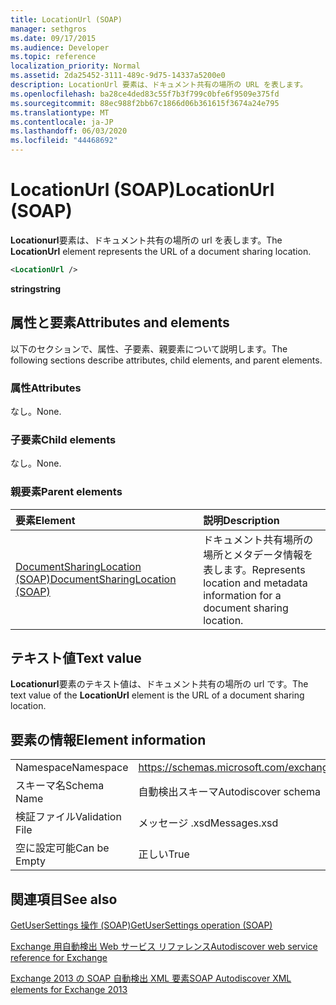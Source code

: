 ```yaml
---
title: LocationUrl (SOAP)
manager: sethgros
ms.date: 09/17/2015
ms.audience: Developer
ms.topic: reference
localization_priority: Normal
ms.assetid: 2da25452-3111-489c-9d75-14337a5200e0
description: LocationUrl 要素は、ドキュメント共有の場所の URL を表します。
ms.openlocfilehash: ba28ce4ded83c55f7b3f799c0bfe6f9509e375fd
ms.sourcegitcommit: 88ec988f2bb67c1866d06b361615f3674a24e795
ms.translationtype: MT
ms.contentlocale: ja-JP
ms.lasthandoff: 06/03/2020
ms.locfileid: "44468692"
---
```

# <a name="locationurl-soap"></a><span data-ttu-id="424b3-103">LocationUrl (SOAP)</span><span class="sxs-lookup"><span data-stu-id="424b3-103">LocationUrl (SOAP)</span></span>

<span data-ttu-id="424b3-104">**Locationurl**要素は、ドキュメント共有の場所の url を表します。</span><span class="sxs-lookup"><span data-stu-id="424b3-104">The **LocationUrl** element represents the URL of a document sharing location.</span></span> 
  
```XML
<LocationUrl />
```

 <span data-ttu-id="424b3-105">**string**</span><span class="sxs-lookup"><span data-stu-id="424b3-105">**string**</span></span>
## <a name="attributes-and-elements"></a><span data-ttu-id="424b3-106">属性と要素</span><span class="sxs-lookup"><span data-stu-id="424b3-106">Attributes and elements</span></span>

<span data-ttu-id="424b3-107">以下のセクションで、属性、子要素、親要素について説明します。</span><span class="sxs-lookup"><span data-stu-id="424b3-107">The following sections describe attributes, child elements, and parent elements.</span></span>
  
### <a name="attributes"></a><span data-ttu-id="424b3-108">属性</span><span class="sxs-lookup"><span data-stu-id="424b3-108">Attributes</span></span>

<span data-ttu-id="424b3-109">なし。</span><span class="sxs-lookup"><span data-stu-id="424b3-109">None.</span></span>
  
### <a name="child-elements"></a><span data-ttu-id="424b3-110">子要素</span><span class="sxs-lookup"><span data-stu-id="424b3-110">Child elements</span></span>

<span data-ttu-id="424b3-111">なし。</span><span class="sxs-lookup"><span data-stu-id="424b3-111">None.</span></span>
  
### <a name="parent-elements"></a><span data-ttu-id="424b3-112">親要素</span><span class="sxs-lookup"><span data-stu-id="424b3-112">Parent elements</span></span>

|<span data-ttu-id="424b3-113">**要素**</span><span class="sxs-lookup"><span data-stu-id="424b3-113">**Element**</span></span>|<span data-ttu-id="424b3-114">**説明**</span><span class="sxs-lookup"><span data-stu-id="424b3-114">**Description**</span></span>|
|:-----|:-----|
|[<span data-ttu-id="424b3-115">DocumentSharingLocation (SOAP)</span><span class="sxs-lookup"><span data-stu-id="424b3-115">DocumentSharingLocation (SOAP)</span></span>](documentsharinglocation-soap.md) <br/> |<span data-ttu-id="424b3-116">ドキュメント共有場所の場所とメタデータ情報を表します。</span><span class="sxs-lookup"><span data-stu-id="424b3-116">Represents location and metadata information for a document sharing location.</span></span>  <br/> |
   
## <a name="text-value"></a><span data-ttu-id="424b3-117">テキスト値</span><span class="sxs-lookup"><span data-stu-id="424b3-117">Text value</span></span>

<span data-ttu-id="424b3-118">**Locationurl**要素のテキスト値は、ドキュメント共有の場所の url です。</span><span class="sxs-lookup"><span data-stu-id="424b3-118">The text value of the **LocationUrl** element is the URL of a document sharing location.</span></span> 
  
## <a name="element-information"></a><span data-ttu-id="424b3-119">要素の情報</span><span class="sxs-lookup"><span data-stu-id="424b3-119">Element information</span></span>

|||
|:-----|:-----|
|<span data-ttu-id="424b3-120">Namespace</span><span class="sxs-lookup"><span data-stu-id="424b3-120">Namespace</span></span>  <br/> |https://schemas.microsoft.com/exchange/2010/Autodiscover  <br/> |
|<span data-ttu-id="424b3-121">スキーマ名</span><span class="sxs-lookup"><span data-stu-id="424b3-121">Schema Name</span></span>  <br/> |<span data-ttu-id="424b3-122">自動検出スキーマ</span><span class="sxs-lookup"><span data-stu-id="424b3-122">Autodiscover schema</span></span>  <br/> |
|<span data-ttu-id="424b3-123">検証ファイル</span><span class="sxs-lookup"><span data-stu-id="424b3-123">Validation File</span></span>  <br/> |<span data-ttu-id="424b3-124">メッセージ .xsd</span><span class="sxs-lookup"><span data-stu-id="424b3-124">Messages.xsd</span></span>  <br/> |
|<span data-ttu-id="424b3-125">空に設定可能</span><span class="sxs-lookup"><span data-stu-id="424b3-125">Can be Empty</span></span>  <br/> |<span data-ttu-id="424b3-126">正しい</span><span class="sxs-lookup"><span data-stu-id="424b3-126">True</span></span>  <br/> |
   
## <a name="see-also"></a><span data-ttu-id="424b3-127">関連項目</span><span class="sxs-lookup"><span data-stu-id="424b3-127">See also</span></span>



[<span data-ttu-id="424b3-128">GetUserSettings 操作 (SOAP)</span><span class="sxs-lookup"><span data-stu-id="424b3-128">GetUserSettings operation (SOAP)</span></span>](getusersettings-operation-soap.md)


[<span data-ttu-id="424b3-129">Exchange 用自動検出 Web サービス リファレンス</span><span class="sxs-lookup"><span data-stu-id="424b3-129">Autodiscover web service reference for Exchange</span></span>](autodiscover-web-service-reference-for-exchange.md)
  
[<span data-ttu-id="424b3-130">Exchange 2013 の SOAP 自動検出 XML 要素</span><span class="sxs-lookup"><span data-stu-id="424b3-130">SOAP Autodiscover XML elements for Exchange 2013</span></span>](soap-autodiscover-xml-elements-for-exchange-2013.md)

